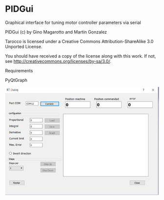 # PIDGui
 Graphical interface for tuning motor controller parameters via serial

PIDGui (c) by Gino Magarotto and Martin Gonzalez

Tarocco is licensed under a
Creative Commons Attribution-ShareAlike 3.0 Unported License.

You should have received a copy of the license along with this
work.  If not, see <http://creativecommons.org/licenses/by-sa/3.0/>.


Requirements

PyQtGraph


![drive](/Images/scrn.png)

